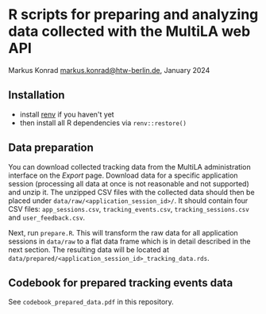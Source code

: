 # R scripts for preparing and analyzing data collected with the MultiLA web API

Markus Konrad <markus.konrad@htw-berlin.de>, January 2024


## Installation

- install [renv](https://rstudio.github.io/renv/index.html) if you haven't yet
- then install all R dependencies via `renv::restore()`

## Data preparation

You can download collected tracking data from the MultiLA administration interface on the *Export* page. Download data for a specific application session (processing all data at once is not reasonable and not supported) and unzip it. The unzipped CSV files with the collected data should then be placed under `data/raw/<application_session_id>/`. It should contain four CSV files: `app_sessions.csv`, `tracking_events.csv`, `tracking_sessions.csv` and `user_feedback.csv`.

Next, run `prepare.R`. This will transform the raw data for all application sessions in `data/raw` to a flat data frame which is in detail described in the next section. The resulting data will be located at `data/prepared/<application_session_id>_tracking_data.rds`.

## Codebook for prepared tracking events data

See `codebook_prepared_data.pdf` in this repository.

